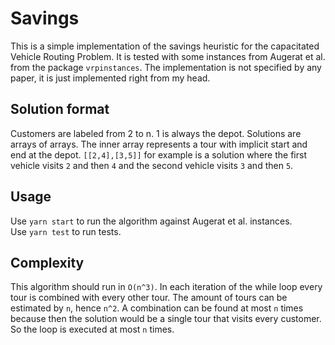 # Savings

This is a simple implementation of the savings heuristic for the capacitated Vehicle Routing Problem. It is tested with some instances from Augerat et al. from the package `vrpinstances`. The implementation is not specified by any paper, it is just implemented right from my head.

## Solution format

Customers are labeled from 2 to n. 1 is always the depot. Solutions are arrays of arrays. The inner array represents a tour with implicit start and end at the depot. `[[2,4],[3,5]]` for example is a solution where the first vehicle visits `2` and then `4` and the second vehicle visits `3` and then `5`.

## Usage

Use `yarn start` to run the algorithm against Augerat et al. instances.  
Use `yarn test` to run tests.

## Complexity

This algorithm should run in `O(n^3)`. In each iteration of the while loop every tour is combined with every other tour. The amount of tours can be estimated by `n`, hence `n^2`. A combination can be found at most `n` times because then the solution would be a single tour that visits every customer. So the loop is executed at most `n` times.
